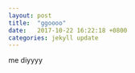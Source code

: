 ```yaml
---
layout: post
title:  "ggoooo"
date:   2017-10-22 16:22:18 +0800
categories: jekyll update
---
```

me diyyyy
